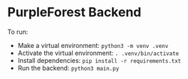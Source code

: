 # PurpleForest Backend

To run:

* Make a virtual environment: `python3 -m venv .venv`
* Activate the virtual environment: `. .venv/bin/activate`
* Install dependencies: `pip install -r requirements.txt`
* Run the backend: `python3 main.py`
